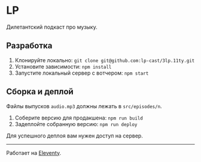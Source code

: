 # LP

Дилетантский подкаст про музыку.

## Разработка

1. Клонируйте локально: `git clone git@github.com:lp-cast/3lp.11ty.git`
2. Установите зависимости: `npm install`
3. Запустите локальный сервер с вотчером: `npm start`

## Сборка и деплой

Файлы выпусков `audio.mp3` должны лежать в `src/episodes/n`.

1. Соберите версию для продакшена: `npm run build`
2. Задеплойте собранную версию: `npm run deploy`

Для успешного деплоя вам нужен доступ на сервер.

---
Работает на [Eleventy](https://www.11ty.io/).
